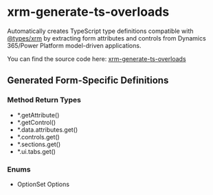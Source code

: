 # xrm-generate-ts-overloads

Automatically creates TypeScript type definitions compatible with [@types/xrm](https://www.npmjs.com/package/@types/xrm) by extracting form attributes and controls from Dynamics 365/Power Platform model-driven applications.

You can find the source code here: [xrm-generate-ts-overloads](https://github.com/gncnpk/xrm-generate-ts-overloads)

## Generated Form-Specific Definitions
### Method Return Types
* *.getAttribute()
* *.getControl()
* *.data.attributes.get()
* *.controls.get()
* *.sections.get()
* *.ui.tabs.get()
### Enums
* OptionSet Options


